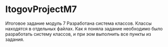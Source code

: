 # ItogovProjectM7
Итоговое задание модуль 7
Разработана система классов. Классы находятся в отдельных файлах.
Как я поняла задание необходимо было разработать систему классов, и при эом выполнить все пункты из задания.
